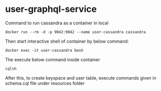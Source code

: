 # user-graphql-service

Command to run cassandra as a container in local

```
docker run --rm -d -p 9042:9042 --name user-cassandra cassandra
```

Then start interactive shell of container by below command:

```
docker exec -it user-cassandra bash
```

The execute below command inside container

```
cqlsh
```

After this, to create keyspace and user table, execute commands given in schema.cql file under resources folder
